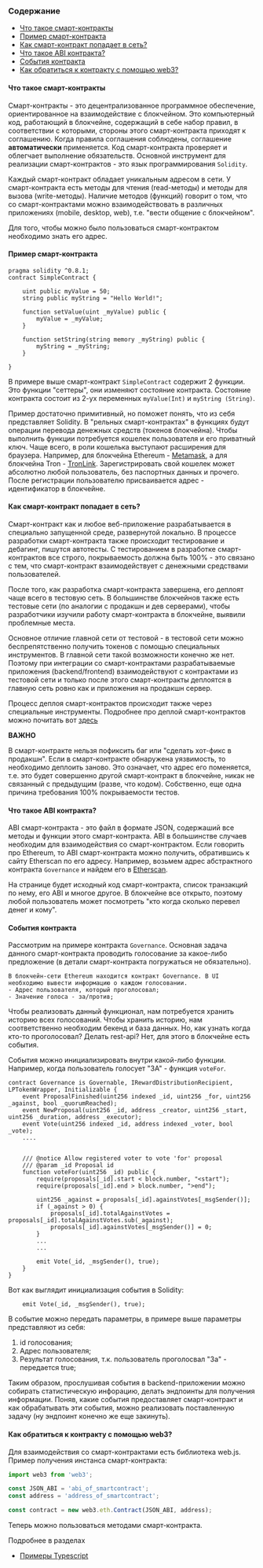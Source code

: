 ### Содержание
- [Что такое смарт-контракты](#%D1%87%D1%82%D0%BE-%D1%82%D0%B0%D0%BA%D0%BE%D0%B5-%D1%81%D0%BC%D0%B0%D1%80%D1%82-%D0%BA%D0%BE%D0%BD%D1%82%D1%80%D0%B0%D0%BA%D1%82%D1%8B)
- [Пример смарт-контракта](#%D0%BF%D1%80%D0%B8%D0%BC%D0%B5%D1%80-%D1%81%D0%BC%D0%B0%D1%80%D1%82-%D0%BA%D0%BE%D0%BD%D1%82%D1%80%D0%B0%D0%BA%D1%82%D0%B0)
- [Как смарт-контракт попадает в сеть?](#%D0%BA%D0%B0%D0%BA-%D1%81%D0%BC%D0%B0%D1%80%D1%82-%D0%BA%D0%BE%D0%BD%D1%82%D1%80%D0%B0%D0%BA%D1%82-%D0%BF%D0%BE%D0%BF%D0%B0%D0%B4%D0%B0%D0%B5%D1%82-%D0%B2-%D1%81%D0%B5%D1%82%D1%8C)
- [Что такое ABI контракта?](#%D1%87%D1%82%D0%BE-%D1%82%D0%B0%D0%BA%D0%BE%D0%B5-abi-%D0%BA%D0%BE%D0%BD%D1%82%D1%80%D0%B0%D0%BA%D1%82%D0%B0)
- [События контракта](#%D1%81%D0%BE%D0%B1%D1%8B%D1%82%D0%B8%D1%8F-%D0%BA%D0%BE%D0%BD%D1%82%D1%80%D0%B0%D0%BA%D1%82%D0%B0)
- [Как обратиться к контракту с помощью web3?](#%D0%BA%D0%B0%D0%BA-%D0%BE%D0%B1%D1%80%D0%B0%D1%82%D0%B8%D1%82%D1%8C%D1%81%D1%8F-%D0%BA-%D0%BA%D0%BE%D0%BD%D1%82%D1%80%D0%B0%D0%BA%D1%82%D1%83-%D1%81-%D0%BF%D0%BE%D0%BC%D0%BE%D1%89%D1%8C%D1%8E-web3)

#### Что такое смарт-контракты

Смарт-контракты - это децентрализованное программное обеспечение, ориентированное на взаимодействие с блокчейном. Это компьютерный код, работающий в блокчейне, содержащий в себе набор правил, в соответствии с которыми, стороны этого смарт-контракта приходят к соглашению. Когда правила соглашения соблюдены, соглашение **автоматически** применяется. Код смарт-контракта проверяет и облегчает выполнение обязательств. Основной инструмент для реализации смарт-контрактов - это язык программирования `Solidity`.

Каждый смарт-контракт обладает уникальным адресом в сети. У смарт-контракта есть методы для чтения (read-методы) и методы для вызова (write-методы). Наличие методов (функций) говорит о том, что со смарт-контрактами можно взаимодействовать в различных приложениях (mobile, desktop, web), т.е. "вести общение с блокчейном".

Для того, чтобы можно было пользоваться смарт-контрактом необходимо знать его адрес.

#### Пример смарт-контракта
```solidity
pragma solidity ^0.8.1;
contract SimpleContract {
    
    uint public myValue = 50;
    string public myString = "Hello World!";
    
    function setValue(uint _myValue) public {
        myValue = _myValue;
    }
    
    function setString(string memory _myString) public {
        myString = _myString;
    }    
    
}
```
В примере выше смарт-контракт `SimpleContract` содержит 2 функции. Это функции "сеттеры", они изменяют состояние контракта. Состояние контракта состоит из 2-ух переменных `myValue(Int)` и `myString (String)`.

Пример достаточно примитивный, но поможет понять, что из себя представляет Solidity. В "рельных смарт-контрактах" в функциях будут операции перевода денежных средств (токенов блокчейна). Чтобы выполнить функции потребуется кошелек пользователя и его приватный ключ. Чаще всего, в роли кошелька выступают расширения для браузера. Например, для блокчейна Ethereum - [Metamask](https://metamask.io/), а для блокчейна Tron - [TronLink](https://www.tronlink.org/). Зарегистрировать свой кошелек может абсолютно любой пользователь, без паспортных данных и прочего. После регистрации пользователю присваивается адрес - идентификатор в блокчейне.
#### Как смарт-контракт попадает в сеть?
Смарт-контракт как и любое веб-приложение разрабатывается в специально запущенной среде, развернутой локально. В процессе разработки смарт-контракта также происходит тестирование и дебагинг, пишутся автотесты. С тестированием в разработке смарт-контрактов все строго, покрываемость должна быть 100% - это связано с тем, что смарт-контракт взаимодействует с денежными средствами пользователей.

После того, как разработка смарт-контракта завершена, его деплоят чаще всего в тестовую сеть. В большинстве блокчейнов также есть тестовые сети (по аналогии с продакшн и дев серверами), чтобы разработчики изучили работу смарт-контракта в блокчейне, выявили проблемные места.

Основное отличие главной сети от тестовой - в тестовой сети можно беспрепятственно получить токенов с помощью специальных инструментов. В главной сети такой возможности конечно же нет. Поэтому при интеграции со смарт-контрактами разрабатываемые приложения (backend/frontend) взаимодействуют с контрактами из тестовой сети и только после этого смарт-контракты деплоятся в главную сеть ровно как и приложения на продакшн сервер.

Процесс деплоя смарт-контрактов происходит также через специальные инструменты. Подробнее про деплой смарт-контрактов можно почитать вот [здесь](https://abhibvp003.medium.com/smart-contracts-on-the-blockchain-a-deep-dive-in-to-smart-contracts-9616ad26428c)

**ВАЖНО**

В смарт-контракте нельзя пофиксить баг или "сделать хот-фикс в продакшн". Если в смарт-контракте обнаружена уязвимость, то необходимо деплоить заново. Это означает, что адрес его поменяется, т.е. это будет совершенно другой смарт-контракт в блокчейне, никак не связанный с предыдущим (разве, что кодом). Собственно, еще одна причина требования 100% покрываемости тестов.

#### Что такое ABI контракта?

ABI смарт-контракта - это файл в формате JSON, содержаший все методы и функции этого смарт-контракта. ABI в большинстве случаев необходим для взаимодействия со смарт-контрактом. Если говорить про Ethereum, то ABI смарт-контракта можно получить, обратившись к сайту Etherscan по его адресу. Например, возьмем адрес абстрактного контракта `Governance` и найдем его в [Etherscan](https://rinkeby.etherscan.io/address/0xc9fd380b79fe4e8663fd4e6eba488b66504f9257#code).

На странице будет исходный код смарт-контракта, список транзакций по нему, его ABI и многое другое. В блокчейне все открыто, поэтому любой пользователь может посмотреть "кто когда сколько перевел денег и кому".

#### События контракта

Рассмотрим на примере контракта `Governance`. Основная задача данного смарт-контракта проводить голосование за какое-либо предложение (в детали смарт-контракта погружаться не обязательно).

```
В блокчейн-сети Ethereum находится контракт Governance. В UI необходимо вывести информацию о каждом голосовании.
- Адрес пользователя, который проголосовал;
- Значение голоса - за/против;
```

Чтобы реализовать данный функционал, нам потребуется хранить историю всех голосований. Чтобы хранить историю, нам соответственно необходим бекенд и база данных. Но, как узнать когда кто-то проголосовал? Делать rest-api? Нет, для этого в блокчейне есть события.

События можно инициализировать внутри какой-либо функции. Например, когда пользователь голосует "ЗА" - функция `voteFor`.

```solidity
contract Governance is Governable, IRewardDistributionRecipient, LPTokenWrapper, Initializable {
    event ProposalFinished(uint256 indexed _id, uint256 _for, uint256 _against, bool _quorumReached);
    event NewProposal(uint256 _id, address _creator, uint256 _start, uint256 _duration, address _executor);
    event Vote(uint256 indexed _id, address indexed _voter, bool _vote);
    ....


    /// @notice Allow registered voter to vote 'for' proposal
    /// @param _id Proposal id
    function voteFor(uint256 _id) public {
        require(proposals[_id].start < block.number, "<start");
        require(proposals[_id].end > block.number, ">end");

        uint256 _against = proposals[_id].againstVotes[_msgSender()];
        if (_against > 0) {
            proposals[_id].totalAgainstVotes = proposals[_id].totalAgainstVotes.sub(_against);
            proposals[_id].againstVotes[_msgSender()] = 0;
        }
        ...
        ...

        emit Vote(_id, _msgSender(), true);
    }
}
```

Вот как выглядит инициализация события в Solidity:

```solidity
    emit Vote(_id, _msgSender(), true);
``` 

В событие можно передать параметры, в примере выше параметры представляют из себя:

1. id голосования;
2. Адрес пользователя;
3. Результат голосования, т.к. пользователь проголосвал "За" - передается true;

Таким образом, прослушивая события в backend-приложении можно собирать статистическую инфорацию, делать эндпоинты для получения информации. Поняв, какие события предоставляет смарт-контракт и как обрабатывать эти события, можно реализовать поставленную задачу (ну эндпоинт конечно же еще закинуть).

#### Как обратиться к контракту с помощью web3? 

Для взаимодействия со смарт-контрактами есть библиотека web.js. Пример получения инстанса смарт-контракта:

```javascript
import web3 from 'web3';

const JSON_ABI = 'abi_of_smartcontract';
const address = 'address_of_smartcontract';

const contract = new web3.eth.Contract(JSON_ABI, address);
```

Теперь можно пользоваться методами смарт-контракта.

Подробнее в разделах 
 - [Примеры Typescript](../web3-examples/typescript/README.md)
